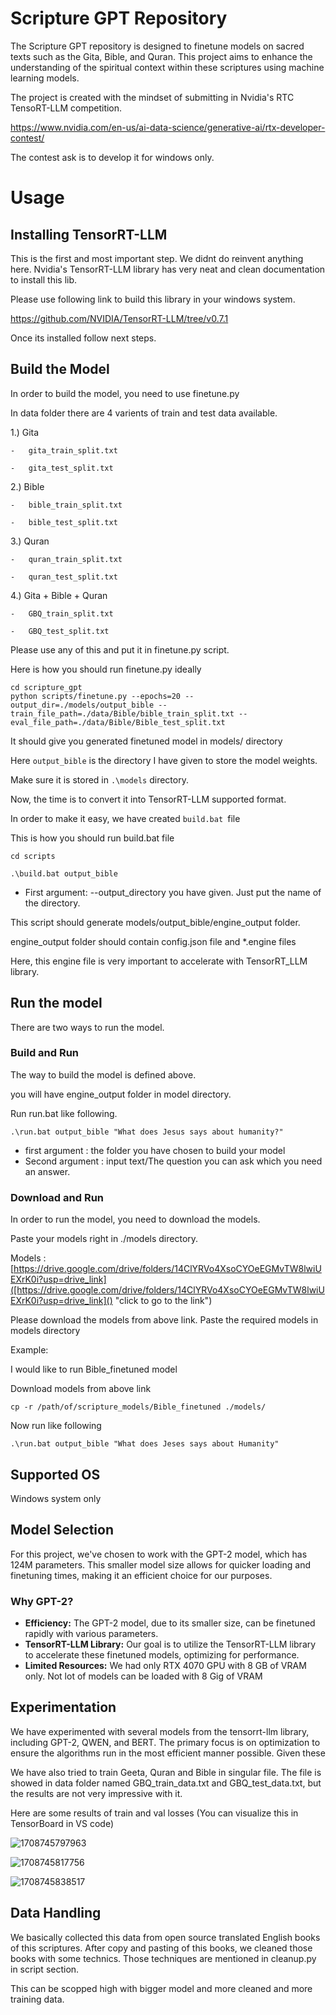 # Scripture GPT Repository

The Scripture GPT repository is designed to finetune models on sacred texts such as the Gita, Bible, and Quran. This project aims to enhance the understanding of the spiritual context within these scriptures using machine learning models.

The project is created with the mindset of submitting in Nvidia's RTC TensoRT-LLM competition.

https://www.nvidia.com/en-us/ai-data-science/generative-ai/rtx-developer-contest/

The contest ask is to develop it for windows only.

# Usage

## Installing TensorRT-LLM

This is the first and most important step.
We didnt do reinvent anything here. Nvidia's TensorRT-LLM library has very neat and clean documentation to install this lib.

Please use following link to build this library in your windows system.

https://github.com/NVIDIA/TensorRT-LLM/tree/v0.7.1

Once its installed follow next steps.

## Build the Model

In order to build the model, you need to use finetune.py

In data folder there are 4 varients of train and test data available.

1.) Gita

    -	gita_train_split.txt

    -	gita_test_split.txt

2.) Bible

    -	bible_train_split.txt

    -	bible_test_split.txt

3.) Quran

    -	quran_train_split.txt

    -	quran_test_split.txt

4.) Gita + Bible + Quran

    -	GBQ_train_split.txt

    -	GBQ_test_split.txt

Please use any of this and put it in finetune.py script.

Here is how you should run finetune.py ideally

```
cd scripture_gpt
python scripts/finetune.py --epochs=20 --output_dir=./models/output_bible --train_file_path=./data/Bible/bible_train_split.txt --eval_file_path=./data/Bible/Bible_test_split.txt
```

It should give you generated finetuned model in models/ directory

Here `output_bible` is the directory I have given to store the model weights.

Make sure it is stored in `.\models` directory.

Now, the time is to convert it into TensorRT-LLM supported format.

In order to make it easy, we have created `build.bat `file

This is how you should run build.bat file

`cd scripts `

`.\build.bat output_bible`

* First argument: --output_directory you have given. Just put the name of the directory.

This script should generate models/output_bible/engine_output folder.

engine_output folder should contain config.json file and *.engine files

Here, this engine file is very important to accelerate with TensorRT_LLM library.

## Run the model

There are two ways to run the model.

### Build and Run

The way to build the model is defined above.

you will have engine_output folder in model directory.

Run run.bat like following.

`.\run.bat output_bible "What does Jesus says about humanity?"`

* first argument : the folder you have chosen to build your model
* Second argument : input text/The question you can ask which you need an answer.

### Download and Run

In order to run the model, you need to download the models.

Paste your models right in ./models directory.

Models : [https://drive.google.com/drive/folders/14ClYRVo4XsoCYOeEGMvTW8lwiUEXrK0i?usp=drive_link]([https://drive.google.com/drive/folders/14ClYRVo4XsoCYOeEGMvTW8lwiUEXrK0i?usp=drive_link]() "click to go to the link")

Please download the models from above link. Paste the required models in models directory

Example:

I would like to run Bible_finetuned model

Download models from above link

```
cp -r /path/of/scripture_models/Bible_finetuned ./models/
```

Now run like following

`.\run.bat output_bible "What does Jeses says about Humanity"`

## Supported OS

Windows system only

## Model Selection

For this project, we've chosen to work with the GPT-2 model, which has 124M parameters. This smaller model size allows for quicker loading and finetuning times, making it an efficient choice for our purposes.

### Why GPT-2?

- **Efficiency:** The GPT-2 model, due to its smaller size, can be finetuned rapidly with various parameters.
- **TensorRT-LLM Library:** Our goal is to utilize the TensorRT-LLM library to accelerate these finetuned models, optimizing for performance.
- **Limited Resources:** We had only RTX 4070 GPU with 8 GB of VRAM only. Not lot of models can be loaded with 8 Gig of VRAM

## Experimentation

We have experimented with several models from the tensorrt-llm library, including GPT-2, QWEN, and BERT. The primary focus is on optimization to ensure the algorithms run in the most efficient manner possible. Given these

We have also tried to train Geeta, Quran and Bible in singular file. The file is showed in data folder named GBQ_train_data.txt and GBQ_test_data.txt, but the results are not very impressive with it.

Here are some results of train and val losses (You can visualize this in TensorBoard in VS code)

![1708745797963](image/1708745797963.png)

![1708745817756](image/1708745817756.png)

![1708745838517](image/1708745838517.png)

## Data Handling

We basically collected this data from open source translated English books of this scriptures. After copy and pasting of this books, we cleaned those books with some technics. Those techniques are mentioned in cleanup.py in script section.

This can be scopped high with bigger model and more cleaned and more training data.
